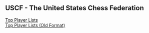 ## USCF - The United States Chess Federation
[Top Player Lists](https://www.uschess.org/component/option,com_top_players/)
<br/>
[Top Player Lists (Old Format)](http://www.uschess.org/index.php/component/option,com_top_players/Itemid,371/)
<br/>
